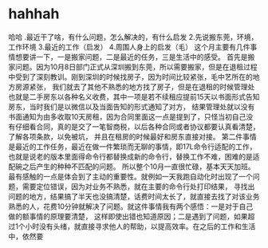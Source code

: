 # hahhah
哈哈
.最近干了啥，有什么问题，怎么解决的，有什么启发
2.先说搬东莞，环境，工作环境
3.最近的工作（启发）
4.周围人身上的启发（毛）
这个月主要有几件事情想要讲一下，一是搬家问题，二是最近的任务，三是生活中的感受。
首先是搬家问题。因为10月8日部门正式从深圳搬到东莞，所以需要搬家，但是在退租过程中受到了深刻教训。刚到深圳的时候找房子，因为时间比较紧张，毛中艺所在的地方房源紧张，
我们就去了其他不熟悉的地方找了房子，但是在退租的时候管理处也就是二手房东以各种名义收费，其中一项是若不续租应提前15天以书面形式告知房东，当时我们是以微信以及当面告知的形式通知了对方，
结果管理处就以没有书面通知为由多收取10天房租，因为合同里面这一点是提到了，只怪当初自己没有仔细看合同，真的是交了一笔智商税，以后各种合同或者协议都要认真看清楚，了解各项条款，以免被坑，
并且在租房的时候最好和房东直接对接。
第二件事情是最近的工作任务，最近在做一件繁琐而无聊的事情，即17L命令行适配的工作，也就是说老的版本里面得命令行都替换成新的命令行，替换工作不难，困难的是适配碗之后产生的种种不匹配的问题。
所以整个10月一直很忙碌，基本天天加班。最有感触的一点是体会到了主动的重要性。就例如一天我跑自动化时出现了一个问题，需要定位错误，因为对业务不熟悉，就在主要的命令行处打印结果，
寻找出问题的地方，结果搞了半天也没搞清楚，话费时间太长了，就直接去找了对该业务熟悉的人，花费10分钟就解决了问题。就这件事情我有两个感悟：一是对于自己做的额事情的原理要清楚，
这样即使出错也知道原因；二是遇到了问题，如果超过1个小时没有头绪，就直接寻求他人的帮助，以提高效率。在之后的工作和生活中，依然要
